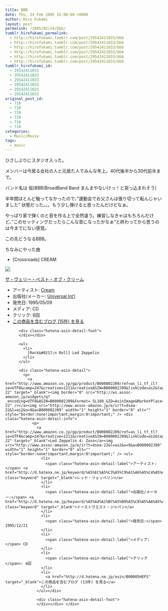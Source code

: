 ```yaml
---
title: BBB
date: Thu, 24 Feb 2005 15:00:00 +0000
author: Hiro Fukami
layout: post
permalink: /2005/02/24/bbb/
tumblr_hirofukami_permalink:
  - http://hirofukami.tumblr.com/post/29542411033/bbb
  - http://hirofukami.tumblr.com/post/29542411033/bbb
  - http://hirofukami.tumblr.com/post/29542411033/bbb
  - http://hirofukami.tumblr.com/post/29542411033/bbb
  - http://hirofukami.tumblr.com/post/29542411033/bbb
  - http://hirofukami.tumblr.com/post/29542411033/bbb
tumblr_hirofukami_id:
  - 29542411033
  - 29542411033
  - 29542411033
  - 29542411033
  - 29542411033
  - 29542411033
original_post_id:
  - 710
  - 710
  - 710
  - 710
  - 710
  - 710
categories:
  - Music/Movie
tags:
  - music
---
```

<div class="section">
  <p>
    ひさしぶりにスタジオ入った。
  </p>
  
  <p>
    メンバーは今居る会社の人と元居た人でみんな年上。40代後半から30代前半まで。
  </p>
  
  <p>
    バンド名は 仮)BBB(BroadBand Band まんまやないけっ！と突っ込まれそう)
  </p>
  
  <p>
    半年間ほとんど触ってなかったので、&#8221;運動会でお父さんは張り切って転んじゃいました&#8221; 状態だった。。。もう少し弾けると思ったんだけどなぁ。
  </p>
  
  <p>
    やっぱり家で弾くのと音を作る上で全然違う。練習しなきゃはもちろんだけど、&#8221;このセッティングだったらこんな音になったかなぁ&#8221;と終わってから思うのは今までにない感覚。
  </p>
  
  <p>
    この先どうなるBBB。
  </p>
  
  <p>
    ちなみにやった曲
  </p>
  
  <ul>
    <li>
      [Crossroads] CREAM
    </li>
  </ul>
  
  <div class="hatena-asin-detail">
    <p>
      <a href="http://www.amazon.co.jp/gp/product/B000CBNZQS/ref=as_li_tf_il?ie=UTF8&camp=247&creative=1211&creativeASIN=B000CBNZQS&linkCode=as2&tag=dsea-22" target="_blank"><img border="0" src="http://ws.assoc-amazon.jp/widgets/q?_encoding=UTF8&ASIN=B000CBNZQS&Format=_SL160_&ID=AsinImage&MarketPlace=JP&ServiceVersion=20070822&WS=1&tag=dsea-22" /></a><img src="http://www.assoc-amazon.jp/e/ir?t=dsea-22&l=as2&o=9&a=B000CBNZQS" width="1" height="1" border="0" alt="" style="border:none!important;margin:0!important;" /> <div class="hatena-asin-detail-info">
        <p>
          <a href="http://www.amazon.co.jp/gp/product/B000CBNZQS/ref=as_li_tf_tl?ie=UTF8&camp=247&creative=1211&creativeASIN=B000CBNZQS&linkCode=as2&tag=dsea-22" target="_blank">ザ・ヴェリー・ベスト・オブ・クリーム</a><img src="http://www.assoc-amazon.jp/e/ir?t=dsea-22&l=as2&o=9&a=B000CBNZQS" width="1" height="1" border="0" alt="" style="border:none!important;margin:0!important;" /> <ul>
            <li>
              <span class="hatena-asin-detail-label">アーティスト:</span> <a href="http://d.hatena.ne.jp/keyword/Cream" class="keyword" target="_blank">Cream</a>
            </li>
            <li>
              <span class="hatena-asin-detail-label">出版社/メーカー:</span> <a href="http://d.hatena.ne.jp/keyword/Universal%20Int%27l" class="keyword" target="_blank">Universal Int&#8217;l</a>
            </li>
            <li>
              <span class="hatena-asin-detail-label">発売日:</span> 1995/05/09
            </li>
            <li>
              <span class="hatena-asin-detail-label">メディア:</span> CD
            </li>
            <li>
              <span class="hatena-asin-detail-label">クリック</span>: 6回
            </li>
            <li>
              <a href="http://d.hatena.ne.jp/asin/B000002GFC" target="_blank">この商品を含むブログ (15件) を見る</a>
            </li>
          </ul></div> 
          
          <div class="hatena-asin-detail-foot">
          </div></div> 
          
          <ul>
            <li>
              [Rock&#8217;n Roll] Led Zeppelin
            </li>
          </ul>
          
          <div class="hatena-asin-detail">
            <p>
              <a href="http://www.amazon.co.jp/gp/product/B000002J09/ref=as_li_tf_il?ie=UTF8&camp=247&creative=1211&creativeASIN=B000002J09&linkCode=as2&tag=dsea-22" target="_blank"><img border="0" src="http://ws.assoc-amazon.jp/widgets/q?_encoding=UTF8&ASIN=B000002J09&Format=_SL160_&ID=AsinImage&MarketPlace=JP&ServiceVersion=20070822&WS=1&tag=dsea-22" /></a><img src="http://www.assoc-amazon.jp/e/ir?t=dsea-22&l=as2&o=9&a=B000002J09" width="1" height="1" border="0" alt="" style="border:none!important;margin:0!important;" /> <div class="hatena-asin-detail-info">
                <p>
                  <a href="http://www.amazon.co.jp/gp/product/B000002J09/ref=as_li_tf_tl?ie=UTF8&camp=247&creative=1211&creativeASIN=B000002J09&linkCode=as2&tag=dsea-22" target="_blank">Led Zeppelin 4: Zoso</a><img src="http://www.assoc-amazon.jp/e/ir?t=dsea-22&l=as2&o=9&a=B000002J09" width="1" height="1" border="0" alt="" style="border:none!important;margin:0!important;" /> <ul>
                    <li>
                      <span class="hatena-asin-detail-label">アーティスト:</span> <a href="http://d.hatena.ne.jp/keyword/%A5%EC%A5%C3%A5%C9%A1%A6%A5%C4%A5%A7%A5%C3%A5%DA%A5%EA%A5%F3" class="keyword" target="_blank">レッド・ツェッペリン</a>
                    </li>
                    <li>
                      <span class="hatena-asin-detail-label">出版社/メーカー:</span> <a href="http://d.hatena.ne.jp/keyword/%A5%A4%A1%BC%A5%B9%A5%C8%A5%A6%A5%A8%A5%B9%A5%C8%A1%A6%A5%B8%A5%E3%A5%D1%A5%F3" class="keyword" target="_blank">イーストウエスト・ジャパン</a>
                    </li>
                    <li>
                      <span class="hatena-asin-detail-label">発売日:</span> 1995/12/21
                    </li>
                    <li>
                      <span class="hatena-asin-detail-label">メディア:</span> CD
                    </li>
                    <li>
                      <span class="hatena-asin-detail-label">クリック</span>: 4回
                    </li>
                    <li>
                      <a href="http://d.hatena.ne.jp/asin/B00005HEFS" target="_blank">この商品を含むブログ (13件) を見る</a>
                    </li>
                  </ul></div> 
                  
                  <div class="hatena-asin-detail-foot">
                  </div></div> </div>